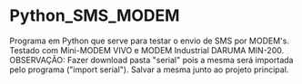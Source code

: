 # Python_SMS_MODEM
 Programa em Python que serve para testar o envio de SMS por MODEM's. Testado com Mini-MODEM VIVO e MODEM Industrial DARUMA MIN-200. OBSERVAÇÃO: Fazer download pasta "serial" pois a mesma será importada pelo programa ("import serial"). Salvar a mesma junto ao projeto principal.
